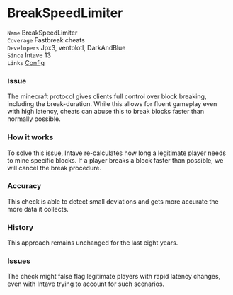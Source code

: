 # BreakSpeedLimiter

`Name` BreakSpeedLimiter<br>
`Coverage` Fastbreak cheats<br>
`Developers` Jpx3, ventolotl, DarkAndBlue<br>
`Since` Intave 13<br>
`Links` [Config](/mechanics/configuration-02-settings.md#breakspeedlimiter)<br>

### Issue 
The minecraft protocol gives clients full control over block breaking, including the break-duration. While this allows for fluent gameplay even with high
latency, cheats can abuse this to break blocks faster than normally possible.

### How it works
To solve this issue, Intave re-calculates how long a legitimate player needs to mine specific blocks.
If a player breaks a block faster than possible, we will cancel the break procedure.

### Accuracy
This check is able to detect small deviations and gets more accurate the more data it collects.

### History
This approach remains unchanged for the last eight years.

<!--
### Alternatives
To our current knowledge, no better alternative approach mitigating fastbreak cheats exists.
Because this cheat is rarely used and considered "unsexy", not many antichats detect it.
-->

### Issues
The check might false flag legitimate players with rapid latency changes, even with Intave trying to account for such scenarios.
